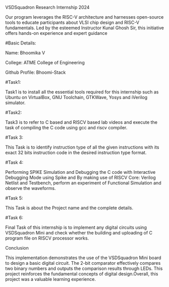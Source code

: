 VSDSquadron Research Internship 2024


Our program leverages the RISC-V architecture and harnesses open-source tools to educate participants about VLSI chip design and RISC-V fundamentals. Led by the esteemed Instructor Kunal Ghosh Sir, this initiative offers hands-on experience and expert guidance

#Basic Details:

Name: Bhoomika V

College: ATME College of Engineering

Github Profile: Bhoomi-Stack


#Task1:


Task1 is to install all the essential tools required for this internship such as Ubuntu on VirtualBox, GNU Toolchain, GTKWave, Yosys and iVerilog simulator.


#Task2:


Task3 is to refer to C based and RISCV based lab videos and execute the task of compiling the C code using gcc and riscv compiler.


#Task 3:


This Task is to identify instruction type of all the given instructions with its exact 32 bits instruction code in the desired instruction type format.


#Task 4: 

Performing SPIKE Simulation and Debugging the C code with Interactive Debugging Mode using Spike and By making use of RISCV Core: Verilog Netlist and Testbench, perform an experiment of Functional Simulation and observe the waveforms.


#Task 5: 


This Task is about the Project name and the complete details.


#Task 6: 


Final Task of this internship is to implement any digital circuits using VSDSquadron Mini and check whether the building and uploading of C program file on RISCV processor works.


Conclusion


This implementation demonstrates the use of the VSDSquadron Mini board to design a basic digital circuit. The 2-bit comparator effectively compares two binary numbers and outputs the comparison results through LEDs. This project reinforces the fundamental concepts of digital design.Overall, this project was a valuable learning experience.
